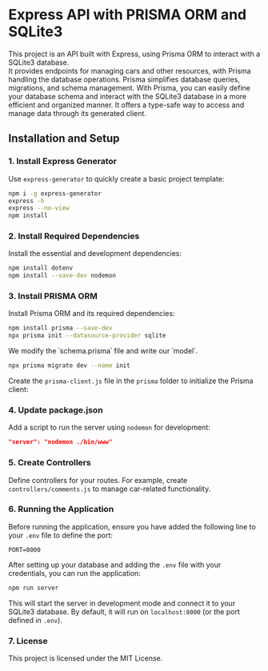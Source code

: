 # Express API with PRISMA ORM and SQLite3
This project is an API built with Express, using Prisma ORM to interact with a SQLite3 database.  
It provides endpoints for managing cars and other resources, with Prisma handling the database operations. Prisma simplifies database queries, migrations, and schema management.
With Prisma, you can easily define your database schema and interact with the SQLite3 database in a more efficient and organized manner. It offers a type-safe way to access and manage data through its generated client.


## Installation and Setup


### 1. Install Express Generator
Use `express-generator` to quickly create a basic project template:
```bash
npm i -g express-generator
express -h
express --no-view 
npm install
```


### 2. Install Required Dependencies
Install the essential and development dependencies:
```bash
npm install dotenv
npm install --save-dev nodemon
```

### 3. Install PRISMA ORM
Install Prisma ORM and its required dependencies:
```bash
npm install prisma --save-dev
npx prisma init --datasource-provider sqlite
```
We modify the ՝schema.prisma՝ file and write our ՝model՝.
```bash
npx prisma migrate dev --name init
```
Create the `prisma-client.js` file in the `prisma` folder to initialize the Prisma client:


### 4. Update package.json
Add a script to run the server using `nodemon` for development:
```json
"server": "nodemon ./bin/www"
```


### 5. Create Controllers
Define controllers for your routes. For example, create `controllers/comments.js` to manage car-related functionality.


### 6. Running the Application
Before running the application, ensure you have added the following line to your `.env` file to define the port:
```env
PORT=8000
```
After setting up your database and adding the `.env` file with your credentials, you can run the application:
```bash
npm run server
```
This will start the server in development mode and connect it to your SQLite3 database. By default, it will run on `localhost:8000` (or the port defined in `.env`).


### 7. License
This project is licensed under the MIT License.